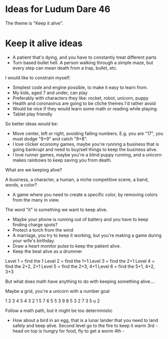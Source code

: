 # Ideas for Ludum Dare 46

The theme is "Keep it alive".

# Keep it alive ideas

- A patient that's dying, and you have to constantly treat different parts
- Turn based bullet hell. A person walking through a simple maze, but every step can mean death from a trap, bullet, etc.

I would like to constrain myself:

- Simplest code and engine possible, to make it easy to learn from.
- My kids, aged 7 and under, can play
- Preferably with characters they like: rocket, robot, unicorn, puppy
- Health and coronavirus are going to be cliche themes I'd rather avoid
- Would be nice if they would learn some math or reading while playing.
- Tablet play friendly

So better ideas would be:

- Move center, left or right, avoiding falling numbers. E.g. you are "17", you must dodge "9+9" and catch "9+8".
- I love clicker economy games, maybe you're running a business that is going bankrupt and need to buy/sell things to keep the business alive.
- I love runner games, maybe you're a blind puppy running, and a unicorn makes rainbows to keep saving you from death.

What are we keeping alive?

A business, a character, a human, a niche competitive scene, a band, words, a color?

- A game where you need to create a specific color, by removing colors from the many in view.

The word "it" is something we want to keep alive.

- Maybe your phone is running out of battery and you have to keep finding charge spots?
- Protect a torch from the wind
- A marriage, you try to keep it working, but you're making a game during your wife's birthday.
- Draw a heart monitor pulse to keep the patient alive.
- Keep the beat alive as a drummer

Level 1 = find the 1
Level 2 = find the 1+1
Level 3 = find the 2+1
Level 4 = find the 2+2, 2+1
Level 5 = find the 2+3, 4+1
Level 6 = find the 5+1, 4+2, 3+3

But what does math have anything to do with keeping something alive....

Maybe a grid, you're a unicorn with a number goal

1 2 3 4 5
4 3 2 1 5
7 6 5 5 3
9 8 5 3 2
7 3 5 u 2

Follow a math path, but it might be too deterministic

- How about a bird in an egg, that is a lunar lander that you need to land safely and keep alive.
  Second level go to the fire to keep it warm
  3rd - head on top is hungry for food, fly to get a worm
  4th - 




